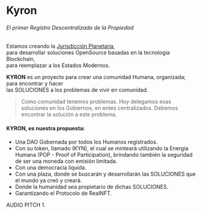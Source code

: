 # Kyron
###### El primer Registro Descentralizado de la Propiedad

Estamos creando la [Jurisdicción Planetaria](http://https://sites.google.com/d/1GQBWcyLo5uRaDadautVt_adbMmiR6NGT/p/1rDSsdfCuTIxZloFku8YQMLzMmbUQ8JdR/edit "Jurisdicción Planetaria"),  
para desarrollar soluciones OpenSource basadas en la tecnología Blockchain,  
para reemplazar a los Estados Modernos.  

**KYRON** es un proyecto para crear una comunidad Humana, organizada;  
para encontrar y hacer  
las SOLUCIONES a los problemas de vivir en comunidad.  
  

> Como comunidad tenemos problemas. Hoy delegamos esas soluciones en los Gobiernos, en entes centralizados. Debemos encontrar la solución a este problema.


#### KYRON, es nuestra propuesta:
- Una DAO Gobernada por todos los Humanos registrados.
- Con su token, llamado (KYN), el cual se minteará utilizando la Energía Humana (POP - Proof of Participation), brindando también la seguridad de ser una moneda con emisión limitada.
- Con una democracia líquida.
- Con una plaza, donde se buscarán y desarrollarán las SOLUCIONES que el mundo ya creó y creará.
- Donde la humanidad sea propietario de dichas SOLUCIONES.
- Garantizando el Protocolo de RealNFT.


AUDIO PITCH 1.
